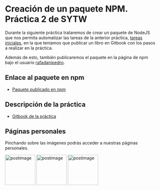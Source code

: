 # Creación de un paquete NPM. Práctica 2 de SYTW

Durante la siguiente práctica trataremos de crear un paquete de NodeJS que nos permita automatizar las tareas de la anterior práctica, [tareas iniciales](https://github.com/ULL-ESIT-SYTW-1617/tareas-iniciales-rafadanipedro), en la que teníamos que publicar un libro en Gitbook con los pasos a realizar en la práctica.

Además de esto, también publicaremos el paquete en la página de npm bajo el usuario [rafadanipedro](https://www.npmjs.com/~rafadanipedro).

## Enlace al paquete en npm
 * [Paquete publicado en npm]()

## Descripción de la práctica
 * [Gitbook de la práctica](https://casianorodriguezleon.gitbooks.io/ull-esit-1617/content/practicas/practicanm.html)

## Páginas personales
 
Pinchando sobre las imágenes podrás acceder a nuestras páginas personales.

<a href='https://rafaherrero.github.io' target='_blank'><img src='https://avatars2.githubusercontent.com/u/11819652?v=3&s=400' border='0' alt='postimage' width='100px'/></a> <a href='https://danielramosacosta.github.io/' target='_blank'><img src='https://avatars2.githubusercontent.com/u/11427028?v=3&s=400' border='0' alt='postimage' width='100px'/></a> <a href='https://alu0100505078.github.io/' target='_blank'><img src='https://avatars3.githubusercontent.com/u/14938442?v=3&s=400' border='0' alt='postimage' width='100px'/></a>